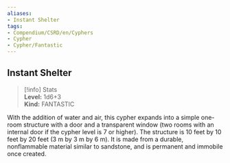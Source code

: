 ```yaml
---
aliases:
- Instant Shelter
tags:
- Compendium/CSRD/en/Cyphers
- Cypher
- Cypher/Fantastic
---
```


  
## Instant Shelter  
>[!info] Stats  
> **Level:** 1d6+3  
> **Kind:** FANTASTIC
  
With the addition of water and air, this cypher expands into a simple one-room structure with a door and a transparent window (two rooms with an internal door if the cypher level is 7 or higher). The structure is 10 feet by 10 feet by 20 feet (3 m by 3 m by 6 m). It is made from a durable, nonflammable material similar to sandstone, and is permanent and immobile once created.